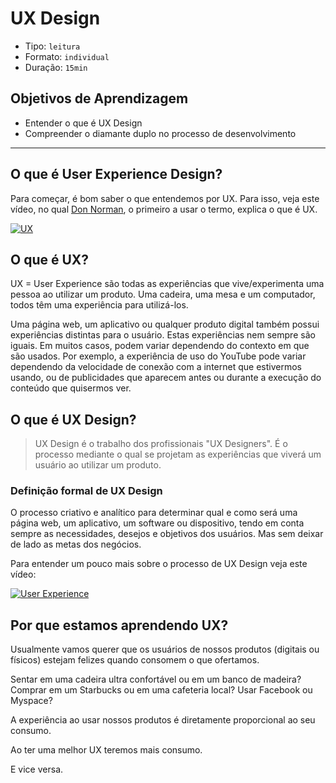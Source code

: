 # UX Design

- Tipo: `leitura`
- Formato: `individual`
- Duração: `15min`

## Objetivos de Aprendizagem

- Entender o que é UX Design
- Compreender o diamante duplo no processo de desenvolvimento

***

## O que é User Experience Design?

Para começar, é bom saber o que entendemos por UX. Para isso, veja este vídeo, no
qual [Don Norman](https://pt.wikipedia.org/wiki/Donald_Norman), o primeiro a usar
o termo, explica o que é UX.

[![UX](https://lh3.googleusercontent.com/NXXihcbIZBiywCDP7TVRfZwUTiLONFyi-XhYIoz-2-f7l9QamUVtsu7Vg6Snv9qOmTX28AS90Bh6eVnF-FWf0Ggvog-Vfj6eIfL6VTz5lf5avx00hvC13gdwy31_X-eoMvqkp-nYW7U)](https://www.youtube.com/watch?v=9BdtGjoIN4E&cc_lang_pref=es&cc_load_policy=1)

## O que é UX?

UX = User Experience são todas as experiências que vive/experimenta uma pessoa ao
utilizar um produto. Uma cadeira, uma mesa e um computador, todos têm uma
experiência para utilizá-los.

Uma página web, um aplicativo ou qualquer produto digital também possui
experiências distintas para o usuário. Estas experiências nem sempre são iguais.
Em muitos casos, podem variar dependendo do contexto em que são usados. Por
exemplo, a experiência de uso do YouTube pode variar dependendo da velocidade de
conexão com a internet que estivermos usando, ou de publicidades que aparecem
antes ou durante a execução do conteúdo que quisermos ver.

## O que é UX Design?

> UX Design é o trabalho dos profissionais "UX Designers".
É o processo mediante o qual se projetam as experiências que viverá um
usuário ao utilizar um produto.

### Definição formal de UX Design

O processo criativo e analítico para determinar qual e como será uma página web,
um aplicativo, um software ou dispositivo, tendo em conta sempre as necessidades,
desejos e objetivos dos usuários. Mas sem deixar de lado as metas dos negócios.

Para entender um pouco mais sobre o processo de UX Design veja este vídeo:

[![User Experience](https://lh5.googleusercontent.com/OHW33sLkmWQv1eljJlycGHozE-ozx6WXVE-rnYKOmke4hqXzXyKhD67dGEDw_ILwsyFMiYT29n4ECRatw5Gfd4tnjs8Q3HZh5nT8qZOiffp7HuLZSDA_IMzD5MoGqvI_2f71IfGOgG4)](https://www.youtube.com/watch?v=wmmVhVIxW-A)

## Por que estamos aprendendo UX?

Usualmente vamos querer que os usuários de nossos produtos \(digitais ou físicos\)
estejam felizes quando consomem o que ofertamos.

Sentar em uma cadeira ultra confortável ou em um banco de madeira? Comprar em um
Starbucks ou em uma cafeteria local? Usar Facebook ou Myspace?

A experiência ao usar nossos produtos é diretamente proporcional ao seu consumo.

Ao ter uma melhor UX teremos mais consumo.

E vice versa.
